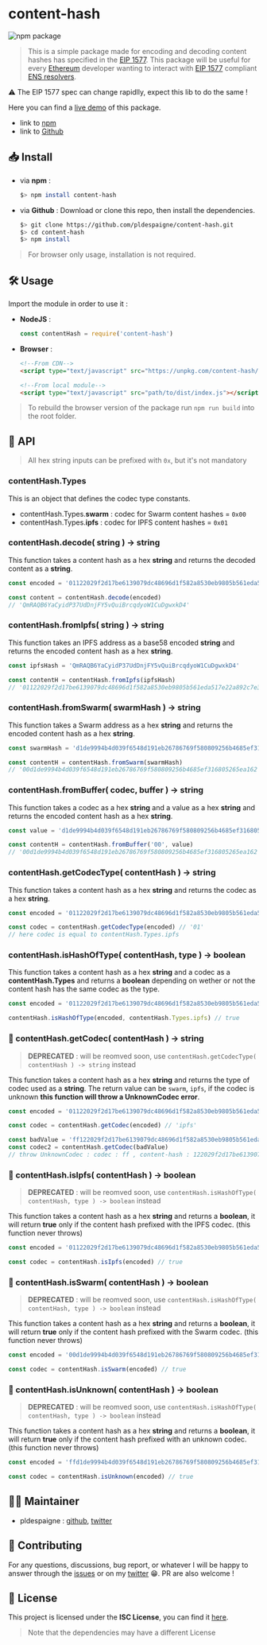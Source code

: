 

# content-hash

![npm package](https://badge.fury.io/js/content-hash.svg)

>This is a simple package made for encoding and decoding content hashes has specified in the [EIP 1577](https://github.com/ethereum/EIPs/blob/master/EIPS/eip-1577.md).
This package will be useful for every [Ethereum](https://www.ethereum.org/) developer wanting to interact with [EIP 1577](https://github.com/ethereum/EIPs/blob/master/EIPS/eip-1577.md) compliant [ENS resolvers](http://docs.ens.domains/en/latest/introduction.html).

⚠️ The EIP 1577 spec can change rapidlly, expect this lib to do the same !

Here you can find a [live demo](https://content-hash.surge.sh/) of this package.
* link to [npm](https://www.npmjs.com/package/content-hash)
* link to [Github](https://github.com/pldespaigne/content-hash)

## 📥 Install
* via **npm** :
	```bash
	$> npm install content-hash
	```
* via **Github** : Download or clone this repo, then install the dependencies.
	```bash
	$> git clone https://github.com/pldespaigne/content-hash.git
	$> cd content-hash
	$> npm install
	```
> For browser only usage, installation is not required.

## 🛠 Usage
Import the module in order to use it :
* **NodeJS** :
	```javascript
	const contentHash = require('content-hash')
	```
* **Browser** :
	```html
	<!--From CDN-->
	<script type="text/javascript" src="https://unpkg.com/content-hash/dist/index.js"></script>

	<!--From local module-->
	<script type="text/javascript" src="path/to/dist/index.js"></script>
	```
> To rebuild the browser version of the package run `npm run build` into the root folder.

## 📕 API

> All hex string inputs can be prefixed with `0x`, but it's not mandatory

### contentHash.Types
This is an object that defines the codec type constants.
* contentHash.Types.**swarm** : codec for Swarm content hashes = `0x00`
* contentHash.Types.**ipfs** : codec for IPFS content hashes = `0x01`

### contentHash.decode( string ) -> string
This function takes a content hash as a hex **string** and returns the decoded content as a **string**.
```javascript
const encoded = '01122029f2d17be6139079dc48696d1f582a8530eb9805b561eda517e22a892c7e3f1f'

const content = contentHash.decode(encoded)
// 'QmRAQB6YaCyidP37UdDnjFY5vQuiBrcqdyoW1CuDgwxkD4'
```

### contentHash.fromIpfs( string ) -> string
This function takes an IPFS address as a base58 encoded **string** and returns the encoded content hash as a hex **string**.
```javascript
const ipfsHash = 'QmRAQB6YaCyidP37UdDnjFY5vQuiBrcqdyoW1CuDgwxkD4'

const contentH = contentHash.fromIpfs(ipfsHash)
// '01122029f2d17be6139079dc48696d1f582a8530eb9805b561eda517e22a892c7e3f1f'
```

### contentHash.fromSwarm( swarmHash ) -> string
This function takes a Swarm address as a hex **string** and returns the encoded content hash as a hex **string**.
```javascript
const swarmHash = 'd1de9994b4d039f6548d191eb26786769f580809256b4685ef316805265ea162'

const contentH = contentHash.fromSwarm(swarmHash)
// '00d1de9994b4d039f6548d191eb26786769f580809256b4685ef316805265ea162'
```

### contentHash.fromBuffer( codec, buffer ) -> string
This function takes a codec as a hex **string** and a value as a hex **string** and returns the encoded content hash as a hex **string**.
```javascript
const value = 'd1de9994b4d039f6548d191eb26786769f580809256b4685ef316805265ea162'

const contentH = contentHash.fromBuffer('00', value)
// '00d1de9994b4d039f6548d191eb26786769f580809256b4685ef316805265ea162'
```

### contentHash.getCodecType( contentHash ) -> string
This function takes a content hash as a hex **string** and returns the codec as a hex **string**.
```javascript
const encoded = '01122029f2d17be6139079dc48696d1f582a8530eb9805b561eda517e22a892c7e3f1f'

const codec = contentHash.getCodecType(encoded) // '01'
// here codec is equal to contentHash.Types.ipfs
```
### contentHash.isHashOfType( contentHash, type ) -> boolean
This function takes a content hash as a hex **string** and a codec as a **contentHash.Types** and returns a **boolean** depending on wether or not the content hash has the same codec as the type.
```javascript
const encoded = '01122029f2d17be6139079dc48696d1f582a8530eb9805b561eda517e22a892c7e3f1f'

contentHash.isHashOfType(encoded, contentHash.Types.ipfs) // true
```

### 🚫 contentHash.getCodec( contentHash ) -> string 
> **DEPRECATED** : will be reomved soon, use `contentHash.getCodecType( contentHash ) -> string` instead

This function takes a content hash as a hex **string** and returns the type of codec used as a **string**. The return value can be `swarm`, `ipfs`, if the codec is unknown **this function will throw a UnknownCodec error**.
```javascript
const encoded = '01122029f2d17be6139079dc48696d1f582a8530eb9805b561eda517e22a892c7e3f1f'

const codec = contentHash.getCodec(encoded) // 'ipfs'

const badValue = 'ff122029f2d17be6139079dc48696d1f582a8530eb9805b561eda517e22a892c7e3f1f'
const codec2 = contentHash.getCodec(badValue)
// throw UnknownCodec : codec : ff , content-hash : 122029f2d17be6139079dc48696d1f582a8530eb9805b561eda517e22a892c7e3f1f
```

### 🚫 contentHash.isIpfs( contentHash ) -> boolean
> **DEPRECATED** : will be reomved soon, use `contentHash.isHashOfType( contentHash, type ) -> boolean` instead

This function takes a content hash as a hex **string** and returns a **boolean**, it will return **true** only if the content hash prefixed with the IPFS codec. (this function never throws)
```javascript
const encoded = '01122029f2d17be6139079dc48696d1f582a8530eb9805b561eda517e22a892c7e3f1f'

const codec = contentHash.isIpfs(encoded) // true
```

### 🚫 contentHash.isSwarm( contentHash ) -> boolean
> **DEPRECATED** : will be reomved soon, use `contentHash.isHashOfType( contentHash, type ) -> boolean` instead

This function takes a content hash as a hex **string** and returns a **boolean**, it will return **true** only if the content hash prefixed with the Swarm codec. (this function never throws)
```javascript
const encoded = '00d1de9994b4d039f6548d191eb26786769f580809256b4685ef316805265ea162'

const codec = contentHash.isSwarm(encoded) // true
```

### 🚫 contentHash.isUnknown( contentHash ) -> boolean
> **DEPRECATED** : will be reomved soon, use `contentHash.isHashOfType( contentHash, type ) -> boolean` instead

This function takes a content hash as a hex **string** and returns a **boolean**, it will return **true** only if the content hash prefixed with an unknown codec. (this function never throws)
```javascript
const encoded = 'ffd1de9994b4d039f6548d191eb26786769f580809256b4685ef316805265ea162'

const codec = contentHash.isUnknown(encoded) // true
```

## 👨‍💻 Maintainer
*  pldespaigne : [github](https://github.com/pldespaigne), [twitter](https://twitter.com/pldespaigne)

## 🙌 Contributing
For any questions, discussions, bug report, or whatever I will be happy to answer through the [issues](https://github.com/pldespaigne/content-hash/issues) or on my [twitter](https://twitter.com/pldespaigne) 😁. PR are also welcome !

## 📝 License
This project is licensed under the **ISC License**, you can find it [here](https://github.com/pldespaigne/content-hash/blob/master/LICENSE).
> Note that the dependencies may have a different License


